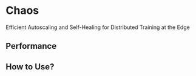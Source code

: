 # Chaos
Efficient Autoscaling and Self-Healing for Distributed Training at the Edge

## Performance

## How to Use?
